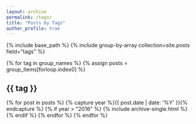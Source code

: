 ```yaml
---
layout: archive
permalink: /tags/
title: "Posts by Tags"
author_profile: true
---
```


{% include base_path %}
{% include group-by-array collection=site.posts field="tags" %}

{% for tag in group_names %}
  {% assign posts = group_items[forloop.index0] %}
  <h2 id="{{ tag | slugify }}" class="archive__subtitle">{{ tag }}</h2>
  {% for post in posts %}
    {% capture year %}{{ post.date | date: '%Y' }}{% endcapture %}
    {% if year > "2016" %}
      {% include archive-single.html %}
    {% endif %}
  {% endfor %}
{% endfor %}